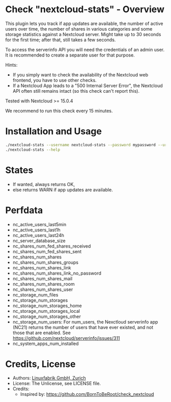 # Check "nextcloud-stats" - Overview

This plugin lets you track if app updates are available, the number of active users over time, the number of shares in various categories and some storage statistics against a Nextcloud server. Might take up to 30 seconds for the first time; after that, still takes a few seconds.

To access the serverinfo API you will need the credentials of an admin user. It is recommended to create a separate user for that purpose.

Hints:
* If you simply want to check the availability of the Nextcloud web frontend, you have to use other checks.
* If a Nextcloud App leads to a "500 Internal Server Error", the Nextcloud API often still remains intact (so this check can't report this).

Tested with Nextcloud >= 15.0.4

We recommend to run this check every 15 minutes.


# Installation and Usage

```bash
./nextcloud-stats --username nextcloud-stats --password mypassword --url http://localhost/nextcloud
./nextcloud-stats --help
```


# States

* If wanted, always returns OK,
* else returns WARN if app updates are available.


# Perfdata

* nc_active_users_last5min
* nc_active_users_last1h
* nc_active_users_last24h
* nc_server_database_size
* nc_shares_num_fed_shares_received
* nc_shares_num_fed_shares_sent
* nc_shares_num_shares
* nc_shares_num_shares_groups
* nc_shares_num_shares_link
* nc_shares_num_shares_link_no_password
* nc_shares_num_shares_mail
* nc_shares_num_shares_room
* nc_shares_num_shares_user
* nc_storage_num_files
* nc_storage_num_storages
* nc_storage_num_storages_home
* nc_storage_num_storages_local
* nc_storage_num_storages_other
* nc_storage_num_users: For num_users, the Nexctloud serverinfo app (NC21) returns the number of users that have ever existed, and not those that are enabled. See https://github.com/nextcloud/serverinfo/issues/311
* nc_system_apps_num_installed


# Credits, License

* Authors: [Linuxfabrik GmbH, Zurich](https://www.linuxfabrik.ch)
* License: The Unlicense, see LICENSE file.
* Credits:
  - Inspired by: https://github.com/BornToBeRoot/check_nextcloud